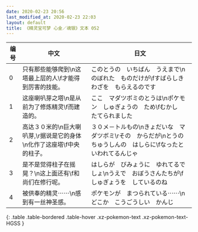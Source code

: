 ```yaml
---
date: 2020-02-23 20:56
last_modified_at: 2020-02-23 22:03
layout: default
title: 《精灵宝可梦 心金／魂银》文本 052
---
```

| 编号 | 中文 | 日文 |
| ---- | ---- | ---- |
| 0 | 只有那些能够爬到\n这塔最上层的人\f才能得到厉害的技能。 | このとうの　いちばん　うえまで\nのぼれた　ものだけが\fすばらしき　わざを　もらえるのです |
| 1 | 这座喇叭芽之塔\n是从前为了修炼精灵\f而建造的。 | ここ　マダツボミのとうは\nポケモン　しゅぎょうの　ため\fむかし　たてられました |
| 2 | 高达３０米的\n巨大喇叭芽,\r据说是它的身体\n化作了这座塔\f中央的柱子。 | ３０メ－トルもの\nきょだいな　マダツボミ\rその　からだが\nとうの　ちゅうしんの　はしらに\fなったと　いわれてるんじゃ |
| 3 | 是不是觉得柱子在摇晃？\n这上面还有\f和尚们在修行呢。 | はしらが　びみょうに　ゆれてるでしょ\nうえで　おぼうさんたちが\fしゅぎょうを　しているのね |
| 4 | 被供奉的精灵⋯⋯\n感到有一丝神圣感。 | ポケモンが　まつられている⋯⋯\nどこか　こうごうしい　かんじ |
{: .table .table-bordered .table-hover .xz-pokemon-text .xz-pokemon-text-HGSS }
